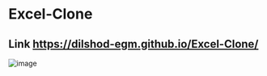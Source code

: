 # Excel-Clone
## Link https://dilshod-egm.github.io/Excel-Clone/

![image](https://github.com/dilshod-egm/Excel-Clone/assets/84387723/ff58c5bd-4bad-4a1b-8b42-fdfc1b128a12)
